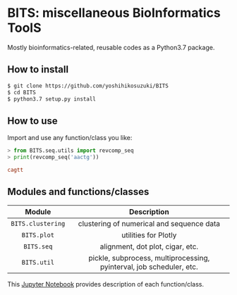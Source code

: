 # BITS: miscellaneous BioInformatics ToolS

Mostly bioinformatics-related, reusable codes as a Python3.7 package.

## How to install

```bash
$ git clone https://github.com/yoshihikosuzuki/BITS
$ cd BITS
$ python3.7 setup.py install
```

## How to use

Import and use any function/class you like:

```python
> from BITS.seq.utils import revcomp_seq
> print(revcomp_seq('aactg'))
```

```ini
cagtt
```

## Modules and functions/classes

|      Module       |                             Description                              |
| :---------------: | :------------------------------------------------------------------: |
| `BITS.clustering` |              clustering of numerical and sequence data               |
|    `BITS.plot`    |                         utilities for Plotly                         |
|    `BITS.seq`     |                   alignment, dot plot, cigar, etc.                   |
|    `BITS.util`    | pickle, subprocess, multiprocessing, pyinterval, job scheduler, etc. |

This [Jupyter Notebook](https://nbviewer.jupyter.org/github/yoshihikosuzuki/BITS/blob/master/docs/usage.ipynb) provides description of each function/class.
